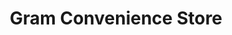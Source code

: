 ---
title: "Gram Convenience Store"
url: /cagayan-de-oro-city/gram-convenience-store/
shop: convenience
---